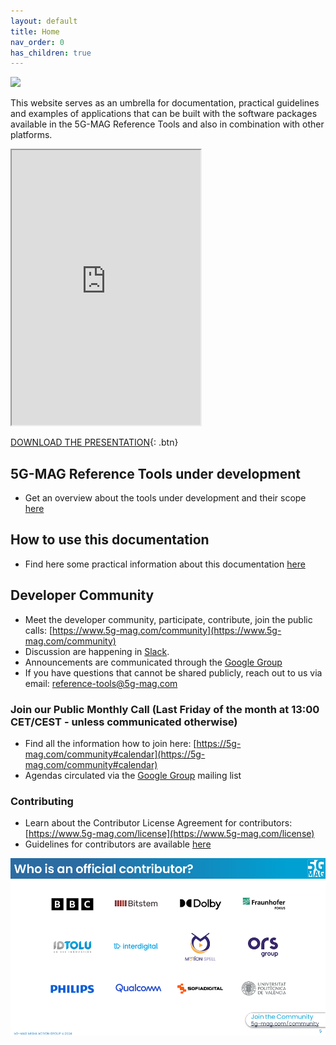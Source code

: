 ```yaml
---
layout: default
title: Home
nav_order: 0
has_children: true
---
```


<img src="{{site.baseurl}}/assets/images/Banner_RT.png" /> 

This website serves as an umbrella for documentation, practical guidelines and examples of applications that can be
built with the software packages available in the 5G-MAG Reference Tools and also in combination with other platforms.

<iframe width="60%" height="440" src="https://drive.google.com/file/d/1tPcMWLeY6QJNH5OfGWDwLmoSyjrqk8gA/preview"></iframe>

[DOWNLOAD THE PRESENTATION](https://drive.google.com/file/d/1tPcMWLeY6QJNH5OfGWDwLmoSyjrqk8gA/preview){: .btn} 

## 5G-MAG Reference Tools under development
* Get an overview about the tools under development and their scope [here](./pages/projects.html)

## How to use this documentation
* Find here some practical information about this documentation [here](./pages/how-to-use.html)

## Developer Community
* Meet the developer community, participate, contribute, join the public calls: [https://www.5g-mag.com/community](https://www.5g-mag.com/community)
* Discussion are happening in [Slack](https://5g-mag.slack.com/).
* Announcements are communicated through the [Google Group](https://groups.google.com/g/5g-mag-reference-tools)
* If you have questions that cannot be shared publicly, reach out to us via email: [reference-tools@5g-mag.com](mailto:reference-tools@5g-mag.com)

### Join our Public Monthly Call (Last Friday of the month at 13:00 CET/CEST - unless communicated otherwise)
* Find all the information how to join here: [https://5g-mag.com/community#calendar](https://5g-mag.com/community#calendar)
* Agendas circulated via the [Google Group](https://groups.google.com/g/5g-mag-reference-tools) mailing list

### Contributing
* Learn about the Contributor License Agreement for contributors: [https://www.5g-mag.com/license](https://www.5g-mag.com/license)
* Guidelines for contributors are available [here](guidelines-contributors.html)

<img src="./assets/images/projects/contributors.png">
